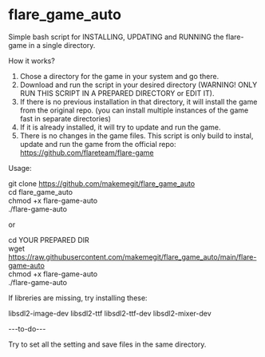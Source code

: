 # flare_game_auto

Simple bash script for INSTALLING, UPDATING and RUNNING the flare-game in a single directory.

How it works?

1. Chose a directory for the game in your system and go there.  
2. Download and run the script in your desired directory (WARNING! ONLY RUN THIS SCRIPT IN A PREPARED DIRECTORY or EDIT IT).  
3. If there is no previous installation in that directory, it will install the game from the original repo. (you can install multiple instances of the game fast in separate directories)  
4. If it is already installed, it will try to update and run the game.  
5. There is no changes in the game files. This script is only build to instal, update and run the game from the official repo:  
https://github.com/flareteam/flare-game


Usage:

git clone https://github.com/makemegit/flare_game_auto  
cd flare_game_auto  
chmod +x flare-game-auto  
./flare-game-auto  

or

cd YOUR PREPARED DIR  
wget https://raw.githubusercontent.com/makemegit/flare_game_auto/main/flare-game-auto  
chmod +x flare-game-auto  
./flare-game-auto  

If libreries are missing, try installing these:

libsdl2-image-dev
libsdl2-ttf
libsdl2-ttf-dev
libsdl2-mixer-dev

---to-do---

Try to set all the setting and save files in the same directory.
